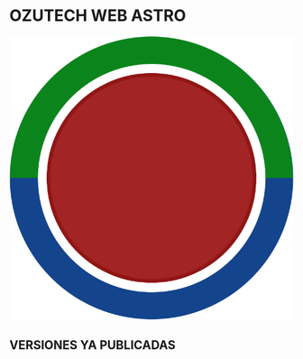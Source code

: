 # OZUTECH WEB ASTRO

<div align="center">
  <img src="public/logoOzuTech.png" alt="Logo OzuTech">
</div>

## VERSIONES YA PUBLICADAS

